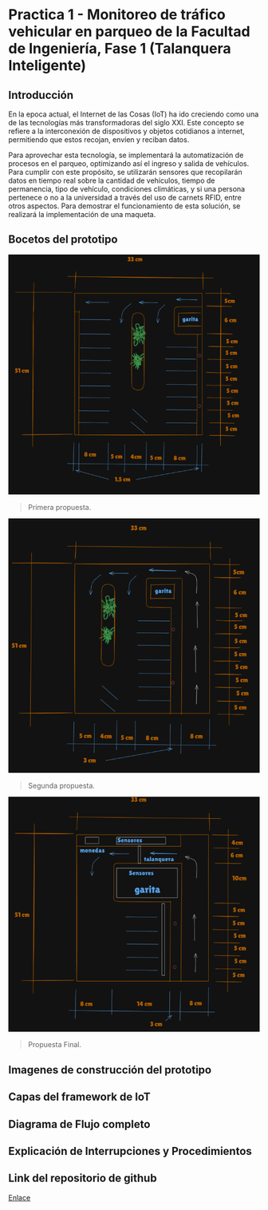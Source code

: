 # Practica 1 - Monitoreo de tráfico vehicular en parqueo de la Facultad de Ingeniería, Fase 1 (Talanquera Inteligente)

## Introducción

En la epoca actual, el Internet de las Cosas (IoT) ha ido creciendo como una de las tecnologías más transformadoras del siglo XXI. Este concepto se refiere a la interconexión de dispositivos y objetos cotidianos a internet, permitiendo que estos recojan, envíen y reciban datos. 

Para aprovechar esta tecnología, se implementará la automatización de procesos en el parqueo, optimizando así el ingreso y salida de vehículos. Para cumplir con este propósito, se utilizarán sensores que recopilarán datos en tiempo real sobre la cantidad de vehículos, tiempo de permanencia, tipo de vehículo, condiciones climáticas, y si una persona pertenece o no a la universidad a través del uso de carnets RFID, entre otros aspectos. Para demostrar el funcionamiento de esta solución, se realizará la implementación de una maqueta.

## Bocetos del prototipo

![Propuesta 1](./images/propuesta1.png)
>    Primera propuesta.

![Propuesta 2](./images/propuesta2.png)
>    Segunda propuesta.

![Propuesta Final](./images/propuestafinal.png)
>    Propuesta Final.

## Imagenes de construcción del prototipo

## Capas del framework de IoT

## Diagrama de Flujo completo

## Explicación de Interrupciones y Procedimientos

## Link del repositorio de github
[Enlace](https://github.com/KevinPalaciosQ/ACE2_2S24_G5/tree/main/PRACTICA1)